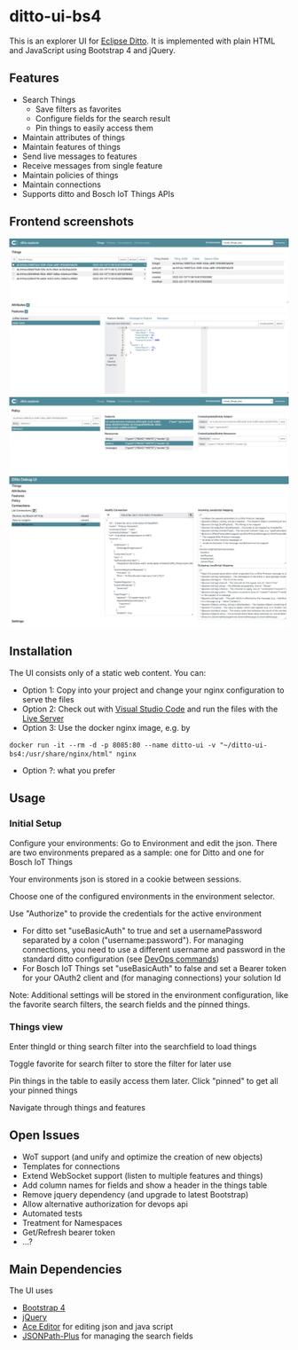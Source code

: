 # ditto-ui-bs4
This is an explorer UI for [Eclipse Ditto](https://www.eclipse.org/ditto/). It is implemented with plain HTML and JavaScript using Bootstrap 4 and jQuery. 

## Features
- Search Things
  - Save filters as favorites
  - Configure fields for the search result
  - Pin things to easily access them
- Maintain attributes of things
- Maintain features of things
- Send live messages to features
- Receive messages from single feature
- Maintain policies of things
- Maintain connections
- Supports ditto and Bosch IoT Things APIs

## Frontend screenshots

![](./images/screenshot.png)
![](./images/screenshotPolicy.png)
![](./images/screenshotConnections.png)

## Installation
The UI consists only of a static web content. You can:
- Option 1: Copy into your project and change your nginx configuration to serve the files
- Option 2: Check out with [Visual Studio Code](https://code.visualstudio.com) and run the files with the [Live Server](https://marketplace.visualstudio.com/items?itemName=ritwickdey.LiveServer)
- Option 3: Use the docker nginx image, e.g. by
```
docker run -it --rm -d -p 8085:80 --name ditto-ui -v "~/ditto-ui-bs4:/usr/share/nginx/html" nginx
```
- Option ?: what you prefer
 

## Usage
### Initial Setup
Configure your environments:
Go to Environment and edit the json. There are two environments prepared as a sample: one for Ditto and one for Bosch IoT Things

Your environments json is stored in a cookie between sessions.

Choose one of the configured environments in the environment selector.

Use "Authorize" to provide the credentials for the active environment

- For ditto set "useBasicAuth" to true and set a usernamePassword separated by a colon ("username:password"). For managing connections, you need to use a different username and password in the standard ditto configuration (see [DevOps commands](https://www.eclipse.org/ditto/installation-operating.html#devops-commands))
- For Bosch IoT Things set "useBasicAuth" to false and set a Bearer token for your OAuth2 client and (for managing connections) your solution Id

Note: Additional settings will be stored in the environment configuration, like the favorite search filters, the search fields and the pinned things.

### Things view

Enter thingId or thing search filter into the searchfield to load things

Toggle favorite for search filter to store the filter for later use

Pin things in the table to easily access them later. Click "pinned" to get all your pinned things

Navigate through things and features

## Open Issues

- WoT support (and unify and optimize the creation of new objects)
- Templates for connections
- Extend WebSocket support (listen to multiple features and things)
- Add column names for fields and show a header in the things table
- Remove jquery dependency (and upgrade to latest Bootstrap)
- Allow alternative authorization for devops api
- Automated tests
- Treatment for Namespaces
- Get/Refresh bearer token
- ...?

## Main Dependencies
The UI uses
- [Bootstrap 4](https://getbootstrap.com)
- [jQuery](https://jquery.com)
- [Ace Editor](https://ace.c9.io) for editing json and java script
- [JSONPath-Plus](https://github.com/JSONPath-Plus/JSONPath) for managing the search fields
